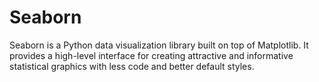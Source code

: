 # Seaborn
Seaborn is a Python data visualization library built on top of Matplotlib. It provides a high-level interface for creating attractive and informative statistical graphics with less code and better default styles.
